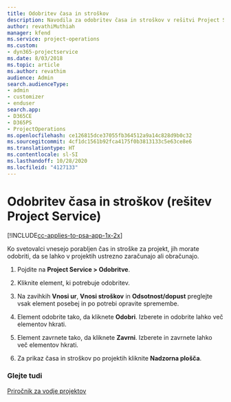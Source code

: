 ```yaml
---
title: Odobritev časa in stroškov
description: Navodila za odobritev časa in stroškov v rešitvi Project Service
author: revathiMuthiah
manager: kfend
ms.service: project-operations
ms.custom:
- dyn365-projectservice
ms.date: 8/03/2018
ms.topic: article
ms.author: revathim
audience: Admin
search.audienceType:
- admin
- customizer
- enduser
search.app:
- D365CE
- D365PS
- ProjectOperations
ms.openlocfilehash: ce126815dce37055fb364512a9a14c828d9b0c32
ms.sourcegitcommit: 4cf1dc1561b92fca4175f0b3813133c5e63ce8e6
ms.translationtype: HT
ms.contentlocale: sl-SI
ms.lasthandoff: 10/28/2020
ms.locfileid: "4127133"
---
```

# <a name="approve-time-and-expenses-project-service"></a>Odobritev časa in stroškov (rešitev Project Service)

[!INCLUDE[cc-applies-to-psa-app-1x-2x](../includes/cc-applies-to-psa-app-1x-2x.md)]

Ko svetovalci vnesejo porabljen čas in stroške za projekt, jih morate odobriti, da se lahko v projektih ustrezno zaračunajo ali obračunajo.  
  
1.  Pojdite na **Project Service > Odobritve**.  
  
2.  Kliknite element, ki potrebuje odobritev.  
  
3.  Na zavihkih **Vnosi ur**, **Vnosi stroškov** in **Odsotnost/dopust** preglejte vsak element posebej in po potrebi opravite spremembe.  
  
4.  Element odobrite tako, da kliknete **Odobri**. Izberete in odobrite lahko več elementov hkrati.  
  
5.  Element zavrnete tako, da kliknete **Zavrni**. Izberete in zavrnete lahko več elementov hkrati.  
  
6.  Za prikaz časa in stroškov po projektih kliknite **Nadzorna plošča**.  
  
### <a name="see-also"></a>Glejte tudi  
 [Priročnik za vodje projektov](../psa/project-manager-guide.md)
